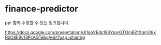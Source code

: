 # finance-predictor

ppt 함께 수정할 수 있는 링크입니다.

https://docs.google.com/presentation/d/1goVEdc183YqarGTOmBZtXqmO8xRzO8E8v18PcAGTebg/edit?usp=sharing
